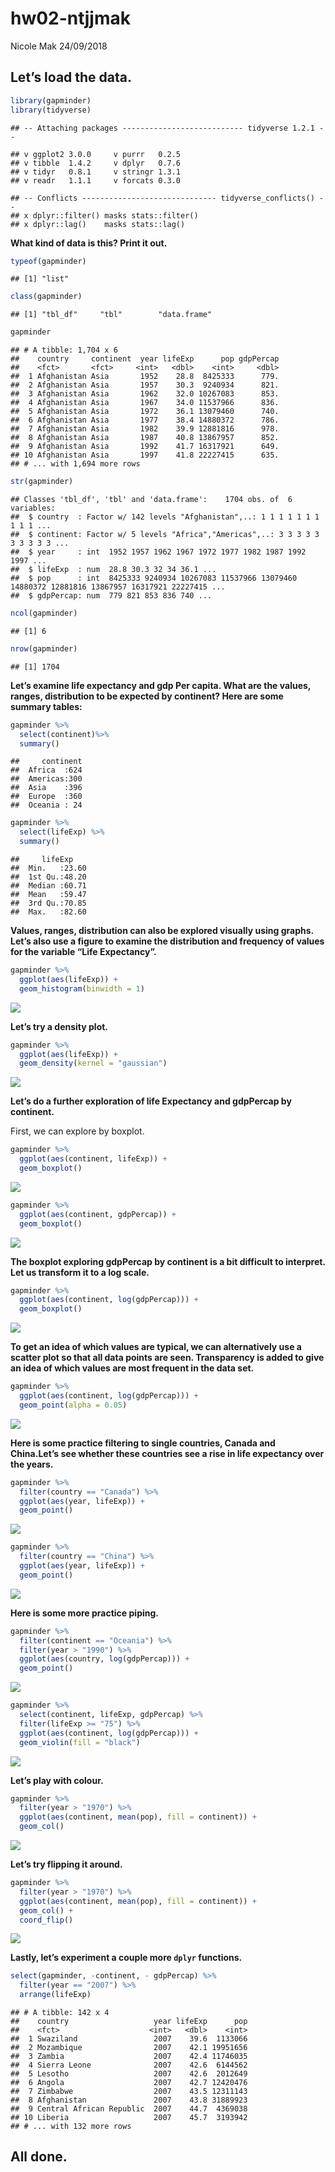 hw02-ntjjmak
================
Nicole Mak
24/09/2018

## Let’s load the data.

``` r
library(gapminder)
library(tidyverse)
```

    ## -- Attaching packages --------------------------- tidyverse 1.2.1 --

    ## v ggplot2 3.0.0     v purrr   0.2.5
    ## v tibble  1.4.2     v dplyr   0.7.6
    ## v tidyr   0.8.1     v stringr 1.3.1
    ## v readr   1.1.1     v forcats 0.3.0

    ## -- Conflicts ------------------------------ tidyverse_conflicts() --
    ## x dplyr::filter() masks stats::filter()
    ## x dplyr::lag()    masks stats::lag()

**What kind of data is this? Print it out.**

``` r
typeof(gapminder)
```

    ## [1] "list"

``` r
class(gapminder)
```

    ## [1] "tbl_df"     "tbl"        "data.frame"

``` r
gapminder
```

    ## # A tibble: 1,704 x 6
    ##    country     continent  year lifeExp      pop gdpPercap
    ##    <fct>       <fct>     <int>   <dbl>    <int>     <dbl>
    ##  1 Afghanistan Asia       1952    28.8  8425333      779.
    ##  2 Afghanistan Asia       1957    30.3  9240934      821.
    ##  3 Afghanistan Asia       1962    32.0 10267083      853.
    ##  4 Afghanistan Asia       1967    34.0 11537966      836.
    ##  5 Afghanistan Asia       1972    36.1 13079460      740.
    ##  6 Afghanistan Asia       1977    38.4 14880372      786.
    ##  7 Afghanistan Asia       1982    39.9 12881816      978.
    ##  8 Afghanistan Asia       1987    40.8 13867957      852.
    ##  9 Afghanistan Asia       1992    41.7 16317921      649.
    ## 10 Afghanistan Asia       1997    41.8 22227415      635.
    ## # ... with 1,694 more rows

``` r
str(gapminder)
```

    ## Classes 'tbl_df', 'tbl' and 'data.frame':    1704 obs. of  6 variables:
    ##  $ country  : Factor w/ 142 levels "Afghanistan",..: 1 1 1 1 1 1 1 1 1 1 ...
    ##  $ continent: Factor w/ 5 levels "Africa","Americas",..: 3 3 3 3 3 3 3 3 3 3 ...
    ##  $ year     : int  1952 1957 1962 1967 1972 1977 1982 1987 1992 1997 ...
    ##  $ lifeExp  : num  28.8 30.3 32 34 36.1 ...
    ##  $ pop      : int  8425333 9240934 10267083 11537966 13079460 14880372 12881816 13867957 16317921 22227415 ...
    ##  $ gdpPercap: num  779 821 853 836 740 ...

``` r
ncol(gapminder)
```

    ## [1] 6

``` r
nrow(gapminder)
```

    ## [1] 1704

**Let’s examine life expectancy and gdp Per capita. What are the values,
ranges, distribution to be expected by continent? Here are some summary
tables:**

``` r
gapminder %>% 
  select(continent)%>% 
  summary()
```

    ##     continent  
    ##  Africa  :624  
    ##  Americas:300  
    ##  Asia    :396  
    ##  Europe  :360  
    ##  Oceania : 24

``` r
gapminder %>% 
  select(lifeExp) %>% 
  summary()
```

    ##     lifeExp     
    ##  Min.   :23.60  
    ##  1st Qu.:48.20  
    ##  Median :60.71  
    ##  Mean   :59.47  
    ##  3rd Qu.:70.85  
    ##  Max.   :82.60

**Values, ranges, distribution can also be explored visually using
graphs. Let’s also use a figure to examine the distribution and
frequency of values for the variable “Life Expectancy”.**

``` r
gapminder %>% 
  ggplot(aes(lifeExp)) +
  geom_histogram(binwidth = 1)
```

![](hw002-ntjjmak_files/figure-gfm/basic%20univariable%20histogram-1.png)<!-- -->

**Let’s try a density plot.**

``` r
gapminder %>% 
  ggplot(aes(lifeExp)) +
  geom_density(kernel = "gaussian")
```

![](hw002-ntjjmak_files/figure-gfm/basic%20univariable%20density%20plot-1.png)<!-- -->

**Let’s do a further exploration of life Expectancy and gdpPercap by
continent.**

First, we can explore by boxplot.

``` r
gapminder %>% 
  ggplot(aes(continent, lifeExp)) + 
  geom_boxplot()
```

![](hw002-ntjjmak_files/figure-gfm/experiment%20with%202%20variables-1.png)<!-- -->

``` r
gapminder %>% 
  ggplot(aes(continent, gdpPercap)) + 
  geom_boxplot()
```

![](hw002-ntjjmak_files/figure-gfm/experiment%20with%202%20variables-2.png)<!-- -->

**The boxplot exploring gdpPercap by continent is a bit difficult to
interpret. Let us transform it to a log scale.**

``` r
gapminder %>% 
  ggplot(aes(continent, log(gdpPercap))) + 
  geom_boxplot()
```

![](hw002-ntjjmak_files/figure-gfm/log%20transformation%20trial-1.png)<!-- -->

**To get an idea of which values are typical, we can alternatively use a
scatter plot so that all data points are seen. Transparency is added to
give an idea of which values are most frequent in the data set.**

``` r
gapminder %>% 
  ggplot(aes(continent, log(gdpPercap))) + 
  geom_point(alpha = 0.05)
```

![](hw002-ntjjmak_files/figure-gfm/experimenting%20with%20transparency-1.png)<!-- -->

**Here is some practice filtering to single countries, Canada and
China.Let’s see whether these countries see a rise in life expectancy
over the years.**

``` r
gapminder %>% 
  filter(country == "Canada") %>% 
  ggplot(aes(year, lifeExp)) +
  geom_point()
```

![](hw002-ntjjmak_files/figure-gfm/applying%20filtering%20and%20piping%20trial%201-1.png)<!-- -->

``` r
gapminder %>% 
  filter(country == "China") %>% 
  ggplot(aes(year, lifeExp)) +
  geom_point()
```

![](hw002-ntjjmak_files/figure-gfm/applying%20filtering%20and%20piping%20trial%201-2.png)<!-- -->

**Here is some more practice piping.**

``` r
gapminder %>% 
  filter(continent == "Oceania") %>% 
  filter(year > "1990") %>% 
  ggplot(aes(country, log(gdpPercap))) +
  geom_point()
```

![](hw002-ntjjmak_files/figure-gfm/building%20more%20piping%20and%20incorporating%20log%20transformation-1.png)<!-- -->

``` r
gapminder %>% 
  select(continent, lifeExp, gdpPercap) %>% 
  filter(lifeExp >= "75") %>% 
  ggplot(aes(continent, log(gdpPercap))) +
  geom_violin(fill = "black")
```

![](hw002-ntjjmak_files/figure-gfm/again%20experimenting%20with%20piping-1.png)<!-- -->

**Let’s play with colour.**

``` r
gapminder %>% 
  filter(year > "1970") %>%
  ggplot(aes(continent, mean(pop), fill = continent)) +
  geom_col()
```

![](hw002-ntjjmak_files/figure-gfm/more%20visualisation%20but%20with%20colour-1.png)<!-- -->

**Let’s try flipping it around.**

``` r
gapminder %>% 
  filter(year > "1970") %>%
  ggplot(aes(continent, mean(pop), fill = continent)) +
  geom_col() + 
  coord_flip()
```

![](hw002-ntjjmak_files/figure-gfm/flipping%20x%20and%20y-1.png)<!-- -->

**Lastly, let’s experiment a couple more `dplyr` functions.**

``` r
select(gapminder, -continent, - gdpPercap) %>% 
  filter(year == "2007") %>%
  arrange(lifeExp)
```

    ## # A tibble: 142 x 4
    ##    country                   year lifeExp      pop
    ##    <fct>                    <int>   <dbl>    <int>
    ##  1 Swaziland                 2007    39.6  1133066
    ##  2 Mozambique                2007    42.1 19951656
    ##  3 Zambia                    2007    42.4 11746035
    ##  4 Sierra Leone              2007    42.6  6144562
    ##  5 Lesotho                   2007    42.6  2012649
    ##  6 Angola                    2007    42.7 12420476
    ##  7 Zimbabwe                  2007    43.5 12311143
    ##  8 Afghanistan               2007    43.8 31889923
    ##  9 Central African Republic  2007    44.7  4369038
    ## 10 Liberia                   2007    45.7  3193942
    ## # ... with 132 more rows

## All done.
